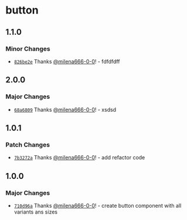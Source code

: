 # button

## 1.1.0

### Minor Changes

- [`826be2e`](https://github.com/milena666-0-0/publish-packages/commit/826be2e32e1be3f5708bc285afd490fbf46286af) Thanks [@milena666-0-0](https://github.com/milena666-0-0)! - fdfdfdff

## 2.0.0

### Major Changes

- [`68a6809`](https://github.com/milena666-0-0/publish-packages/commit/68a68093904bb58f7512f6e98075544d09298e6f) Thanks [@milena666-0-0](https://github.com/milena666-0-0)! - xsdsd

## 1.0.1

### Patch Changes

- [`7b3272a`](https://github.com/milena666-0-0/publish-packages/commit/7b3272a627cdb2651a4f6ba1f8d53512cd45ef34) Thanks [@milena666-0-0](https://github.com/milena666-0-0)! - add refactor code

## 1.0.0

### Major Changes

- [`710d96a`](https://github.com/milena666-0-0/publish-packages/commit/710d96aa6334f24dd3381279741c7e227e6f7976) Thanks [@milena666-0-0](https://github.com/milena666-0-0)! - create button component with all variants ans sizes
